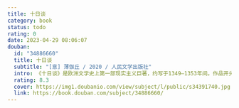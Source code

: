 ```yaml
---
title: 十日谈
category: book
status: todo
rating: 0
date: 2023-04-29 08:06:07
douban:
  id: "34886660"
  title: 十日谈
  subtitle: "[意] 薄伽丘 / 2020 / 人民文学出版社"
  intro: 《十日谈》是欧洲文学史上第一部现实主义巨著，约写于1349—1353年间。作品开头有个序曲，叙述了在佛罗伦萨瘟疫流行的背景下，十名青年男女在一所乡村别墅里避难时所发生的事情。十个青年每人每天讲一个故事，十天共讲了一百个故事，故名《十日谈》。每篇故事长短不一，内容包罗万象，而人文主义思想是贯穿全书的一条主线。
  rating: 8.3
  cover: https://img1.doubanio.com/view/subject/l/public/s34391740.jpg
  link: https://book.douban.com/subject/34886660/
---
```



